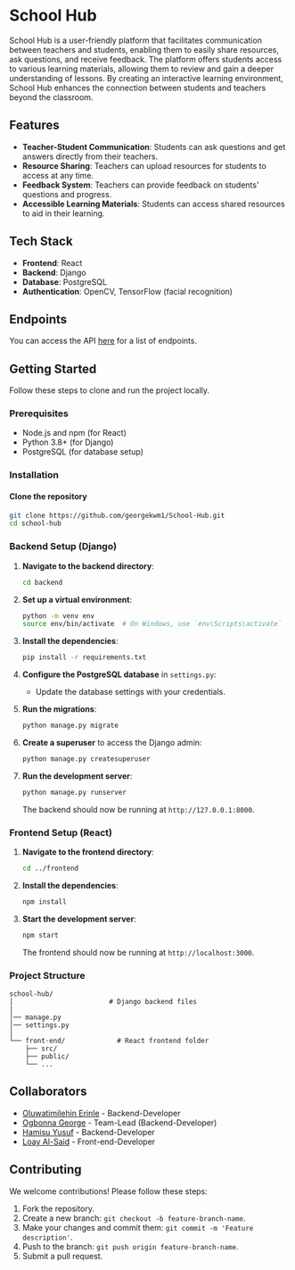 # School Hub

School Hub is a user-friendly platform that facilitates communication between teachers and students, enabling them to easily share resources, ask questions, and receive feedback. The platform offers students access to various learning materials, allowing them to review and gain a deeper understanding of lessons. By creating an interactive learning environment, School Hub enhances the connection between students and teachers beyond the classroom.

## Features

- **Teacher-Student Communication**: Students can ask questions and get answers directly from their teachers.
- **Resource Sharing**: Teachers can upload resources for students to access at any time.
- **Feedback System**: Teachers can provide feedback on students' questions and progress.
- **Accessible Learning Materials**: Students can access shared resources to aid in their learning.

## Tech Stack

- **Frontend**: React
- **Backend**: Django
- **Database**: PostgreSQL
- **Authentication**: OpenCV, TensorFlow (facial recognition)

## Endpoints

You can access the API [here](https://georgekwm1.pythonanywhere.com/api) for a list of endpoints.

## Getting Started

Follow these steps to clone and run the project locally.

### Prerequisites

- Node.js and npm (for React)
- Python 3.8+ (for Django)
- PostgreSQL (for database setup)

### Installation

#### Clone the repository

```bash
git clone https://github.com/georgekwm1/School-Hub.git
cd school-hub
```

### Backend Setup (Django)

1. **Navigate to the backend directory**:
   ```bash
   cd backend
   ```

2. **Set up a virtual environment**:
   ```bash
   python -m venv env
   source env/bin/activate  # On Windows, use `env\Scripts\activate`
   ```

3. **Install the dependencies**:
   ```bash
   pip install -r requirements.txt
   ```

4. **Configure the PostgreSQL database** in `settings.py`:
   - Update the database settings with your credentials.

5. **Run the migrations**:
   ```bash
   python manage.py migrate
   ```

6. **Create a superuser** to access the Django admin:
   ```bash
   python manage.py createsuperuser
   ```

7. **Run the development server**:
   ```bash
   python manage.py runserver
   ```

   The backend should now be running at `http://127.0.0.1:8000`.

### Frontend Setup (React)

1. **Navigate to the frontend directory**:
   ```bash
   cd ../frontend
   ```

2. **Install the dependencies**:
   ```bash
   npm install
   ```

3. **Start the development server**:
   ```bash
   npm start
   ```

   The frontend should now be running at `http://localhost:3000`.

### Project Structure

```plaintext
school-hub/
│                        # Django backend files
|
│── manage.py
│── settings.py
│
└── front-end/             # React frontend folder
    ├── src/
    ├── public/
    └── ...
```

## Collaborators

- [Oluwatimilehin Erinle](https://github.com/timmySpark) - Backend-Developer
- [Ogbonna George](https://github.com/georgekwm1) - Team-Lead (Backend-Developer)
- [Hamisu Yusuf](https://github.com/hamisuyusu) - Backend-Developer
- [Loay Al-Said](https://github.com/loayalsaid1) - Front-end-Developer

## Contributing

We welcome contributions! Please follow these steps:

1. Fork the repository.
2. Create a new branch: `git checkout -b feature-branch-name`.
3. Make your changes and commit them: `git commit -m 'Feature description'`.
4. Push to the branch: `git push origin feature-branch-name`.
5. Submit a pull request.
